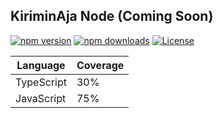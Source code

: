 ## KiriminAja Node (Coming Soon)

[![npm version][npm-version-src]][npm-version-href]
[![npm downloads][npm-downloads-src]][npm-downloads-href]
[![License][license-src]][license-href]

| Language   | Coverage | 
|------------|----------|
| TypeScript | 30%      |
| JavaScript | 75%      |

[npm-version-src]: https://img.shields.io/npm/v/kiriminaja-node/latest.svg?style=flat&colorA=18181B&colorB=28CF8D
[npm-version-href]: https://npmjs.com/package/kiriminaja-node

[npm-downloads-src]: https://img.shields.io/npm/dm/kiriminaja-node.svg?style=flat&colorA=18181B&colorB=28CF8D
[npm-downloads-href]: https://npmjs.com/package/kiriminaja-node

[license-src]: https://img.shields.io/github/license/kiriminaja/node.svg?style=flat&colorA=18181B&colorB=28CF8D
[license-href]: https://github.com/kiriminaja/node/blob/main/LICENSE
